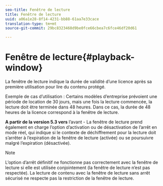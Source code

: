 ```yaml
---
seo-title: Fenêtre de lecture
title: Fenêtre de lecture
uuid: a06a1e28-8f14-4231-bb88-61aa7e33cace
translation-type: tm+mt
source-git-commit: 29bc8323460d9be0fce66cbea7c6fce46df20d61

---
```



# Fenêtre de lecture{#playback-window}

La fenêtre de lecture indique la durée de validité d’une licence après sa première utilisation pour lire du contenu protégé.

Exemple de cas d’utilisation : Certains modèles d’entreprise prévoient une période de location de 30 jours, mais une fois la lecture commencée, la lecture doit être terminée dans 48 heures. Dans ce cas, la durée de 48 heures de la licence correspond à la fenêtre de lecture.

**A partir de la version 5.3 vers** l’avant - La fenêtre de lecture prend également en charge l’option d’activation ou de désactivation de l’arrêt en mode réel, qui indique si le contexte de déchiffrement pour la lecture doit s’arrêter à l’expiration de la fenêtre de lecture (activée) ou se poursuivre malgré l’expiration (désactivée).

>[!NOTE]
>
>L’option d’arrêt définitif ne fonctionne pas correctement avec la fenêtre de lecture si elle est utilisée conjointement (la fenêtre de lecture n’est pas respectée). La lecture de contenu avec la fenêtre de lecture sans arrêt sécurisé ne respecte pas la restriction de la fenêtre de lecture.

